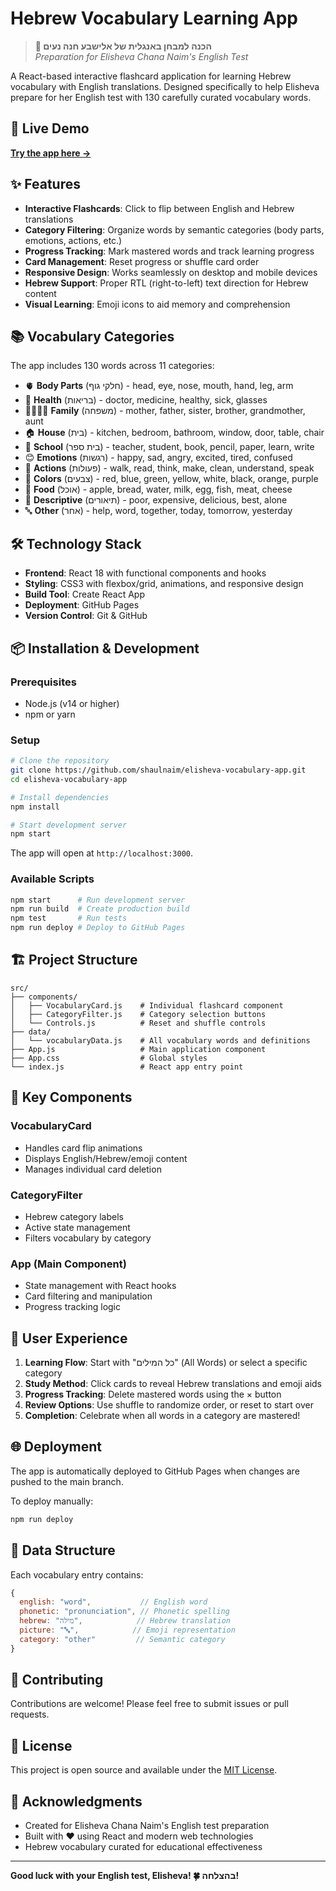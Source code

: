 # Hebrew Vocabulary Learning App

> **🎯 הכנה למבחן באנגלית של אלישבע חנה נעים**  
> *Preparation for Elisheva Chana Naim's English Test*

A React-based interactive flashcard application for learning Hebrew vocabulary with English translations. Designed specifically to help Elisheva prepare for her English test with 130 carefully curated vocabulary words.

## 🚀 Live Demo

**[Try the app here →](https://shaulnaim.github.io/elisheva-vocabulary-app)**

## ✨ Features

- **Interactive Flashcards**: Click to flip between English and Hebrew translations
- **Category Filtering**: Organize words by semantic categories (body parts, emotions, actions, etc.)
- **Progress Tracking**: Mark mastered words and track learning progress
- **Card Management**: Reset progress or shuffle card order
- **Responsive Design**: Works seamlessly on desktop and mobile devices
- **Hebrew Support**: Proper RTL (right-to-left) text direction for Hebrew content
- **Visual Learning**: Emoji icons to aid memory and comprehension

## 📚 Vocabulary Categories

The app includes 130 words across 11 categories:

- 🫀 **Body Parts** (חלקי גוף) - head, eye, nose, mouth, hand, leg, arm
- 🏥 **Health** (בריאות) - doctor, medicine, healthy, sick, glasses
- 👨‍👩‍👧‍👦 **Family** (משפחה) - mother, father, sister, brother, grandmother, aunt
- 🏠 **House** (בית) - kitchen, bedroom, bathroom, window, door, table, chair
- 🏫 **School** (בית ספר) - teacher, student, book, pencil, paper, learn, write
- 😊 **Emotions** (רגשות) - happy, sad, angry, excited, tired, confused
- 🏃 **Actions** (פעולות) - walk, read, think, make, clean, understand, speak
- 🎨 **Colors** (צבעים) - red, blue, green, yellow, white, black, orange, purple
- 🍎 **Food** (אוכל) - apple, bread, water, milk, egg, fish, meat, cheese
- 📝 **Descriptive** (תיאורים) - poor, expensive, delicious, best, alone
- 🔤 **Other** (אחר) - help, word, together, today, tomorrow, yesterday

## 🛠️ Technology Stack

- **Frontend**: React 18 with functional components and hooks
- **Styling**: CSS3 with flexbox/grid, animations, and responsive design
- **Build Tool**: Create React App
- **Deployment**: GitHub Pages
- **Version Control**: Git & GitHub

## 📦 Installation & Development

### Prerequisites
- Node.js (v14 or higher)
- npm or yarn

### Setup
```bash
# Clone the repository
git clone https://github.com/shaulnaim/elisheva-vocabulary-app.git
cd elisheva-vocabulary-app

# Install dependencies
npm install

# Start development server
npm start
```

The app will open at `http://localhost:3000`.

### Available Scripts

```bash
npm start      # Run development server
npm run build  # Create production build
npm test       # Run tests
npm run deploy # Deploy to GitHub Pages
```

## 🏗️ Project Structure

```
src/
├── components/
│   ├── VocabularyCard.js    # Individual flashcard component
│   ├── CategoryFilter.js    # Category selection buttons
│   └── Controls.js          # Reset and shuffle controls
├── data/
│   └── vocabularyData.js    # All vocabulary words and definitions
├── App.js                   # Main application component
├── App.css                  # Global styles
└── index.js                 # React app entry point
```

## 🎨 Key Components

### VocabularyCard
- Handles card flip animations
- Displays English/Hebrew/emoji content
- Manages individual card deletion

### CategoryFilter
- Hebrew category labels
- Active state management
- Filters vocabulary by category

### App (Main Component)
- State management with React hooks
- Card filtering and manipulation
- Progress tracking logic

## 📱 User Experience

1. **Learning Flow**: Start with "כל המילים" (All Words) or select a specific category
2. **Study Method**: Click cards to reveal Hebrew translations and emoji aids
3. **Progress Tracking**: Delete mastered words using the × button
4. **Review Options**: Use shuffle to randomize order, or reset to start over
5. **Completion**: Celebrate when all words in a category are mastered!

## 🌐 Deployment

The app is automatically deployed to GitHub Pages when changes are pushed to the main branch.

To deploy manually:
```bash
npm run deploy
```

## 📄 Data Structure

Each vocabulary entry contains:
```javascript
{
  english: "word",           // English word
  phonetic: "pronunciation", // Phonetic spelling
  hebrew: "מילה",            // Hebrew translation
  picture: "🔤",            // Emoji representation
  category: "other"         // Semantic category
}
```

## 🤝 Contributing

Contributions are welcome! Please feel free to submit issues or pull requests.

## 📜 License

This project is open source and available under the [MIT License](LICENSE).

## 👥 Acknowledgments

- Created for Elisheva Chana Naim's English test preparation
- Built with ❤️ using React and modern web technologies
- Hebrew vocabulary curated for educational effectiveness

---

**Good luck with your English test, Elisheva! 🍀 בהצלחה!**